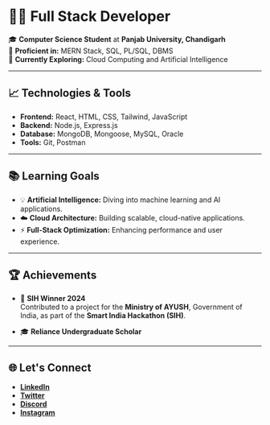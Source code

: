 # 👩‍💻 **Full Stack Developer**

🎓 **Computer Science Student** at **Panjab University, Chandigarh**  
🔧 **Proficient in:** MERN Stack, SQL, PL/SQL, DBMS  
🌱 **Currently Exploring:** Cloud Computing and Artificial Intelligence  

---

## 📈 **Technologies & Tools**

- **Frontend:** React, HTML, CSS, Tailwind, JavaScript  
- **Backend:** Node.js, Express.js  
- **Database:** MongoDB, Mongoose, MySQL, Oracle  
- **Tools:** Git, Postman  

---

## 📚 **Learning Goals**

- 💡 **Artificial Intelligence:** Diving into machine learning and AI applications.  
- ☁️ **Cloud Architecture:** Building scalable, cloud-native applications.  
- ⚡ **Full-Stack Optimization:** Enhancing performance and user experience.  

---

## 🏆 **Achievements**

- 🏅 **SIH Winner 2024**  
   Contributed to a project for the **Ministry of AYUSH**, Government of India, as part of the **Smart India Hackathon (SIH)**.  

- 🎓 **Reliance Undergraduate Scholar**  

---

## 🌐 **Let's Connect**

- [**LinkedIn**](https://www.linkedin.com/in/sania-singla)  
- [**Twitter**](https://x.com/sania_singla)  
- [**Discord**](https://discord.com/channels/@sania_singla)  
- [**Instagram**](https://www.instagram.com/sania__singla)  
